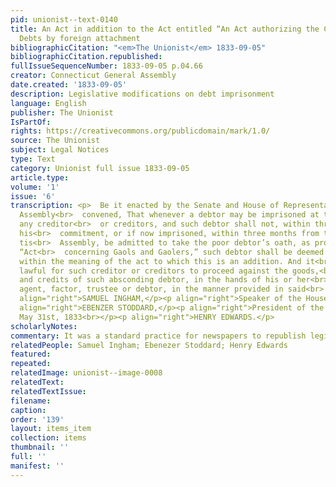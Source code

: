 ```yaml
---
pid: unionist--text-0140
title: An Act in addition to the Act entitled “An Act authorizing the Collection of
  Debts by foreign attachment
bibliographicCitation: "<em>The Unionist</em> 1833-09-05"
bibliographicCitation.republished: 
fullIssueSequenceNumber: 1833-09-05 p.04.66
creator: Connecticut General Assembly
date.created: '1833-09-05'
description: Legislative modifications on debt imprisonment
language: English
publisher: The Unionist
IsPartOf: 
rights: https://creativecommons.org/publicdomain/mark/1.0/
source: The Unionist
subject: Legal Notices
type: Text
category: Unionist full issue 1833-09-05
article.type: 
volume: '1'
issue: '6'
transcription: <p>  Be it enacted by the Senate and House of Representatives, in General
  Assembly<br>  convened, That whenever a debtor may be imprisoned at the suit of
  any creditor<br>  or creditors, and such debtor shall not, within three months from
  his<br>  commitment, or if now imprisoned, within three months from the rising of
  tis<br>  Assembly, be admitted to take the poor debtor’s oath, as provided by the
  “Act<br>  concerning Gaols and Gaolers,” such debtor shall be deemed an absconding<br>  debtor
  within the meaning of the act to which this is an addition. And it<br>  shall be
  lawful for such creditor or creditors to proceed against the goods,<br>  effects,
  and credits of such absconding debtor, in the hands of his or her<br>  attorney,
  agent, factor, trustee or debtor, in the manner provided in said<br>  act.<br></p><p
  align="right">SAMUEL INGHAM,</p><p align="right">Speaker of the House of Representatives.</p><p
  align="right">EBENZER STODDARD,</p><p align="right">President of the Senate.</p><p>  &nbsp;&nbsp;&nbsp;&nbsp;&nbsp;&nbsp;&nbsp;&nbsp;&nbsp;&nbsp;&nbsp;&nbsp;&nbsp;&nbsp;&nbsp;&nbsp;&nbsp;&nbsp;&nbsp;&nbsp;&nbsp;&nbsp;&nbsp;&nbsp;&nbsp;&nbsp;&nbsp;&nbsp;&nbsp;&nbsp;&nbsp;&nbsp;&nbsp;&nbsp;&nbsp;&nbsp;&nbsp;&nbsp;&nbsp;&nbsp;&nbsp;&nbsp;&nbsp;&nbsp;&nbsp;&nbsp;&nbsp;&nbsp;&nbsp;&nbsp;&nbsp;&nbsp;&nbsp;&nbsp;&nbsp;&nbsp;&nbsp;&nbsp;&nbsp;&nbsp;&nbsp;&nbsp;&nbsp;&nbsp;&nbsp;&nbsp;&nbsp;&nbsp;&nbsp;&nbsp;&nbsp;&nbsp;&nbsp;&nbsp;&nbsp;&nbsp;&nbsp;&nbsp;&nbsp;&nbsp;&nbsp;&nbsp;&nbsp;<br>  Approved,
  May 31st, 1833<br></p><p align="right">HENRY EDWARDS.</p>
scholarlyNotes: 
commentary: It was a standard practice for newspapers to republish legislative acts
relatedPeople: Samuel Ingham; Ebenezer Stoddard; Henry Edwards
featured: 
repeated: 
relatedImage: unionist--image-0008
relatedText: 
relatedTextIssue: 
filename: 
caption: 
order: '139'
layout: items_item
collection: items
thumbnail: ''
full: ''
manifest: ''
---
```

